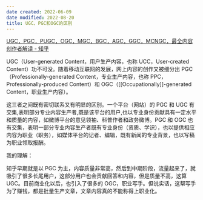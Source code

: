 ```yaml
---
date created: 2022-06-09
date modified: 2022-08-20
title: UGC、PGC和OGC的区别
---
```


[UGC，PGC，PUGC，OGC，MGC，BGC，AGC，GGC，MCNGC，最全内容创作者解读 - 知乎](https://zhuanlan.zhihu.com/p/188541515)

UGC（User-generated Content，用户生产内容，也称 UCC，User-created Content）功不可没。随着移动互联网的发展，网上内容的创作又被细分出 PGC（Professionally-generated Content，专业生产内容，也称 PPC，Professionally-produced Content）和 OGC（[[Occupationally]]-generated Content，职业生产内容）。

这三者之间既有密切联系又有明显的区别。一个平台（网站）的 PGC 和 UGC 有交集,表明部分专业内容生产者,既是该平台的用户,也以专业身份贡献具有一定水平和质量的内容，如微博平台的意见领袖、科普作者和政务微博。PGC 和 OGC 也有交集，表明一部分专业内容生产者既有专业身份（资质、学识），也以提供相应内容为职业（职务），如媒体平台的记者、编辑，既有新闻的专业背景，也以写稿为职业领取报酬。

我的理解：

知乎早期就是以 PGC 为主，内容质量非常高，然后到中期阶段，流量起来了，就吸引了很多长尾用户，这部分用户也会贡献回答和内容，但是质量不高，这算 UGC。目前商业化以后，也引入了很多的 OGC，职业写手。但说实话，这帮写手为了赚钱，都是批量生产文章，文章内容真的不能称得上职业化。
